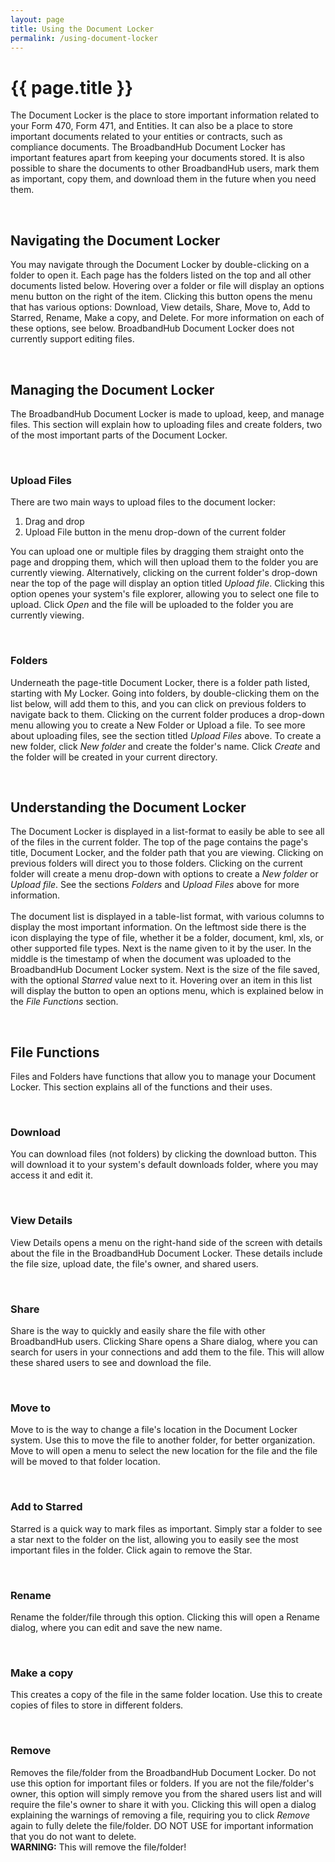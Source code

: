 ```yaml
---
layout: page
title: Using the Document Locker
permalink: /using-document-locker
---
```


# {{ page.title }}
The Document Locker is the place to store important information related to your Form 470, Form 471, and Entities. It can also be a place to store important documents related to your entities or contracts, such as compliance documents. The BroadbandHub Document Locker has important features apart from keeping your documents stored. It is also possible to share the documents to other BroadbandHub users, mark them as important, copy them, and download them in the future when you need them.

<br>

## Navigating the Document Locker
You may navigate through the Document Locker by double-clicking on a folder to open it. Each page has the folders listed on the top and all other documents listed below. Hovering over a folder or file will display an options menu button on the right of the item. Clicking this button opens the menu that has various options: Download, View details, Share, Move to, Add to Starred, Rename, Make a copy, and Delete. For more information on each of these options, see below. BroadbandHub Document Locker does not currently support editing files. 


<br>

## Managing the Document Locker 
The BroadbandHub Document Locker is made to upload, keep, and manage files. This section will explain how to uploading files and create folders, two of the most important parts of the Document Locker.

<br>

### Upload Files
There are two main ways to upload files to the document locker:
1. Drag and drop
2. Upload File button in the menu drop-down of the current folder

You can upload one or multiple files by dragging them straight onto the page and dropping them, which will then upload them to the folder you are currently viewing. Alternatively, clicking on the current folder's drop-down near the top of the page will display an option titled *Upload file*. Clicking this option openes your system's file explorer, allowing you to select one file to upload. Click *Open* and the file will be uploaded to the folder you are currently viewing.

<br>

### Folders
Underneath the page-title Document Locker, there is a folder path listed, starting with My Locker. Going into folders, by double-clicking them on the list below, will add them to this, and you can click on previous folders to navigate back to them. Clicking on the current folder produces a drop-down menu allowing you to create a New Folder or Upload a file. To see more about uploading files, see the section titled *Upload Files* above. To create a new folder, click *New folder* and create the folder's name. Click *Create* and the folder will be created in your current directory.

<br>

## Understanding the Document Locker
The Document Locker is displayed in a list-format to easily be able to see all of the files in the current folder. The top of the page contains the page's title, Document Locker, and the folder path that you are viewing. Clicking on previous folders will direct you to those folders. Clicking on the current folder will create a menu drop-down with options to create a *New folder* or *Upload file*. See the sections *Folders* and *Upload Files* above for more information.
<br><br>
The document list is displayed in a table-list format, with various columns to display the most important information. On the leftmost side there is the icon displaying the type of file, whether it be a folder, document, kml, xls, or other supported file types. Next is the name given to it by the user. In the middle is the timestamp of when the document was uploaded to the BroadbandHub Document Locker system. Next is the size of the file saved, with the optional *Starred* value next to it. Hovering over an item in this list will display the button to open an options menu, which is explained below in the *File Functions* section.

<br>

## File Functions
Files and Folders have functions that allow you to manage your Document Locker. This section explains all of the functions and their uses.

<br>

### Download
You can download files (not folders) by clicking the download button. This will download it to your system's default downloads folder, where you may access it and edit it.

<br>

### View Details
View Details opens a menu on the right-hand side of the screen with details about the file in the BroadbandHub Document Locker. These details include the file size, upload date, the file's owner, and shared users. 

<br>

### Share
Share is the way to quickly and easily share the file with other BroadbandHub users. Clicking Share opens a Share dialog, where you can search for users in your connections and add them to the file. This will allow these shared users to see and download the file. 

<br>

### Move to
Move to is the way to change a file's location in the Document Locker system. Use this to move the file to another folder, for better organization. Move to will open a menu to select the new location for the file and the file will be moved to that folder location.

<br>

### Add to Starred
Starred is a quick way to mark files as important. Simply star a folder to see a star next to the folder on the list, allowing you to easily see the most important files in the folder. Click again to remove the Star.

<br>

### Rename
Rename the folder/file through this option. Clicking this will open a Rename dialog, where you can edit and save the new name.

<br>

### Make a copy
This creates a copy of the file in the same folder location. Use this to create copies of files to store in different folders. 

<br>

### Remove
Removes the file/folder from the BroadbandHub Document Locker. Do not use this option for important files or folders. If you are not the file/folder's owner, this option will simply remove you from the shared users list and will require the file's owner to share it with you. Clicking this will open a dialog explaining the warnings of removing a file, requiring you to click *Remove* again to fully delete the file/folder. DO NOT USE for important information that you do not want to delete. 
<br>**WARNING:** This will remove the file/folder!

